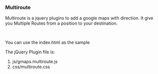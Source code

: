 <p><h3>Multiroute</h3></p>
<p>
  Multiroute is a jquery plugins to add a google maps with direction. It give you Multiple Routes from a position to your destination.
</p>
<br>
<p>You can use the index.html as the sample</p>
<p>The jQuery Plugin file is: </p>
<ol>
  <li>js/gmaps.multiroute.js</li>
  <li>css/multiroute.css</li>
</ol>
